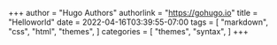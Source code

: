 +++
author = "Hugo Authors"
authorlink = "https://gohugo.io"
title = "Helloworld"
date = 2022-04-16T03:39:55-07:00
tags = [
    "markdown",
    "css",
    "html",
    "themes",
]
categories = [
    "themes",
    "syntax",
]
+++